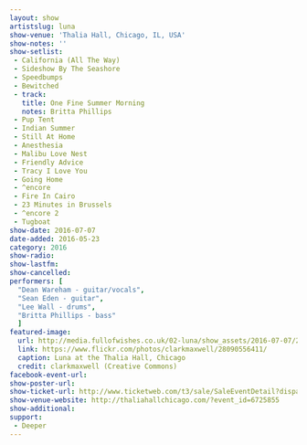```yaml
---
layout: show
artistslug: luna
show-venue: 'Thalia Hall, Chicago, IL, USA'
show-notes: ''
show-setlist: 
 - California (All The Way)
 - Sideshow By The Seashore
 - Speedbumps
 - Bewitched
 - track:
   title: One Fine Summer Morning
   notes: Britta Phillips
 - Pup Tent
 - Indian Summer
 - Still At Home
 - Anesthesia
 - Malibu Love Nest
 - Friendly Advice
 - Tracy I Love You
 - Going Home
 - ^encore
 - Fire In Cairo
 - 23 Minutes in Brussels
 - ^encore 2
 - Tugboat
show-date: 2016-07-07
date-added: 2016-05-23
category: 2016
show-radio: 
show-lastfm: 
show-cancelled: 
performers: [
  "Dean Wareham - guitar/vocals",
  "Sean Eden - guitar",
  "Lee Wall - drums",
  "Britta Phillips - bass"
  ]
featured-image:
  url: http://media.fullofwishes.co.uk/02-luna/show_assets/2016-07-07/2016-07-07-luna-thalia-hall-clarkmaxwell.jpg
  link: https://www.flickr.com/photos/clarkmaxwell/28090556411/
  caption: Luna at the Thalia Hall, Chicago
  credit: clarkmaxwell (Creative Commons)
facebook-event-url: 
show-poster-url: 
show-ticket-url: http://www.ticketweb.com/t3/sale/SaleEventDetail?dispatch=loadSelectionData&eventId=6725855&pl=thalia
show-venue-website: http://thaliahallchicago.com/?event_id=6725855
show-additional: 
support:
 - Deeper
---
```

